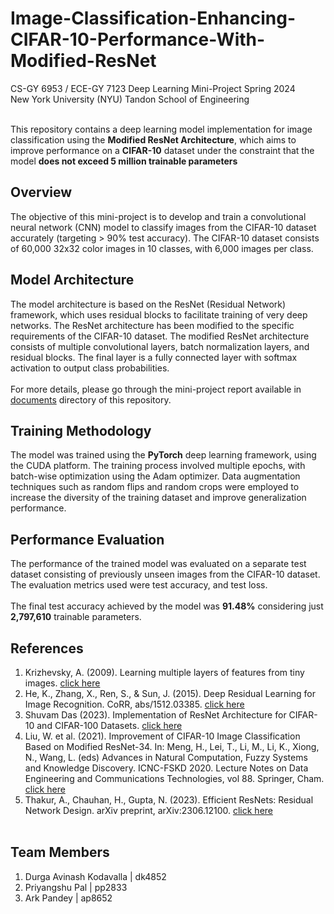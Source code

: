 # Image-Classification-Enhancing-CIFAR-10-Performance-With-Modified-ResNet

CS-GY 6953 / ECE-GY 7123 Deep Learning Mini-Project Spring 2024 <br />
New York University (NYU) Tandon School of Engineering <br /> <br />

This repository contains a deep learning model implementation for image classification using the **Modified ResNet Architecture**, which aims to improve performance on a **CIFAR-10** dataset under the constraint that the model **does not exceed 5 million trainable parameters** <br />

## Overview

The objective of this mini-project is to develop and train a convolutional neural network (CNN) model to classify images from the CIFAR-10 dataset accurately (targeting > 90% test accuracy). The CIFAR-10 dataset consists of 60,000 32x32 color images in 10 classes, with 6,000 images per class. <br />

## Model Architecture

The model architecture is based on the ResNet (Residual Network) framework, which uses residual blocks to facilitate training of very deep networks. The ResNet architecture has been modified to the specific requirements of the CIFAR-10 dataset. The modified ResNet architecture consists of multiple convolutional layers, batch normalization layers, and residual blocks. The final layer is a fully connected layer with softmax activation to output class probabilities. <br /> <br />
For more details, please go through the mini-project report available in [documents](https://github.com/AvinX12/Image-Classification-Enhancing-CIFAR-10-Performance-With-Modified-ResNet/tree/main/documents) directory of this repository. <br />

## Training Methodology

The model was trained using the **PyTorch** deep learning framework, using the CUDA platform. The training process involved multiple epochs, with batch-wise optimization using the Adam optimizer. Data augmentation techniques such as random flips and random crops were employed to increase the diversity of the training dataset and improve generalization performance. <br />

## Performance Evaluation

The performance of the trained model was evaluated on a separate test dataset consisting of previously unseen images from the CIFAR-10 dataset. The evaluation metrics used were test accuracy, and test loss. <br /> <br />
The final test accuracy achieved by the model was **91.48%** considering just **2,797,610** trainable parameters. <br />

## References

1. Krizhevsky, A. (2009). Learning multiple layers of features from tiny images. [click here](https://www.cs.toronto.edu/~kriz/cifar.html)
2. He, K., Zhang, X., Ren, S., & Sun, J. (2015). Deep Residual Learning for Image Recognition. CoRR, abs/1512.03385. [click here](https://doi.org/10.48550/arXiv.1512.03385)
3. Shuvam Das (2023). Implementation of ResNet Architecture for CIFAR-10 and CIFAR-100 Datasets. [click here](https://medium.com/deepkapha-notes/tagged/architecture)
4. Liu, W. et al. (2021). Improvement of CIFAR-10 Image Classification Based on Modified ResNet-34. In: Meng, H., Lei, T., Li, M., Li, K., Xiong, N., Wang, L. (eds) Advances in Natural Computation, Fuzzy Systems and Knowledge Discovery. ICNC-FSKD 2020. Lecture Notes on Data Engineering and Communications Technologies, vol 88. Springer, Cham. [click here](https://doi.org/10.1007/978-3-030-70665-4_68)
5. Thakur, A., Chauhan, H., Gupta, N. (2023). Efficient ResNets: Residual Network Design. arXiv preprint, arXiv:2306.12100. [click here](https://arxiv.org/abs/2306.12100)
<br /> <br />

## Team Members
1. Durga Avinash Kodavalla | dk4852 <br />
2. Priyangshu Pal | pp2833 <br />
3. Ark Pandey | ap8652 <br />
